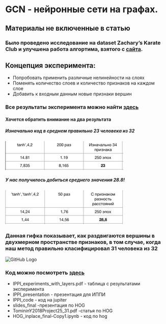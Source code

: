 # GCN - нейронные сети на графах.
## Материалы не включенные в статью
### Было проведено исследование на dataset Zachary’s Karate Club и улучшена работа алгортима, взятого с [сайта](https://towardsdatascience.com/how-to-do-deep-learning-on-graphs-with-graph-convolutional-networks-62acf5b143d0).
## Концепция эксперимента:
- Попробовать применить различные нелинейности на слоях
- Поменять количество слоев и количество признаков на каждом слое
- Добавить к входным данным новые признаки вершин 
### Все результаты эксперимента можно найти [здесь](https://github.com/Yaroslav-Tominin/phystech/blob/master/ml/IPPI_experiments_with_layers.pdf)
#### Хочется обратить внимание на два результата
##### Изначально код в среднем правильно 23 человека из 32
![GitHub Log](2.png)
##### У нас получилось добиться среднего значения 28.8!
![GitHub Lo](1.png)
### Данная гифка показывает, как раздвигаются вершины в двухмерном пространстве признаков, в том случае, когда наш метод правильно класифицировал 31 человека из 32
![GitHub Logo](IPPI_gif_my_solution.gif)

### Код можно посмотреть [здесь](https://github.com/Yaroslav-Tominin/phystech/blob/master/ml/IPPI_notebook_karate_club.py)


- IPPI_experiments_with_layers.pdf - таблица с результатами эксперимента
- IPPI_presentation - презентация для ИППИ
- IPPI_code - код на jupiter
- slides_final -презентация по HOG
- TomininY2018Project25_31.pdf -статья по HOG
- HOG_inplace_final-Copy1.ipynb - код по hog











